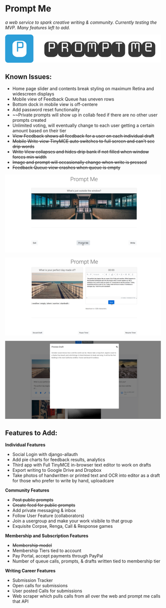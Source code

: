 # Prompt Me
*a web service to spark creative writing & community. Currently testing the MVP. Many features left to add.*

![logo](https://raw.githubusercontent.com/kevindublin/promptme/master/apps/core/static/images/logo.png "logo")

## Known Issues:

- Home page slider and contents break styling on maximum Retina and widescreen displays
- Mobile view of Feedback Queue has uneven rows
- Bottom dock in mobile view is off-centere
- Add password reset functionality
- ~~Private prompts will show up in collab feed if there are no other user prompts created
- Unlimited voting, will eventually change to each user getting a certain amount based on their tier
- ~~View Feedback shows all feedback for a user on each individual draft~~
- ~~Mobile Write view TinyMCE auto switches to full screen and can't see drip words~~
- ~~Write View collapses and hides drip bank if not filled when window forces min width~~
- ~~Image and prompt will occasionally change when write is pressed~~
- ~~Feedback Queue view crashes when queue is empty~~

![prompt](https://raw.githubusercontent.com/kevindublin/promptme/master/apps/core/static/images/home_promptme.png "prompted")

![write](https://raw.githubusercontent.com/kevindublin/promptme/master/apps/core/static/images/home_write.png "written")

![dashboard](https://raw.githubusercontent.com/kevindublin/promptme/master/apps/core/static/images/home_dashboard.png "edited")


## Features to Add:

**Individual Features**
- Social Login with django-allauth
- Add pie charts for feedback results, analytics
- Third app with Full TinyMCE in-browser text editor to work on drafts
- Export writing to Google Drive and Dropbox
- Take photos of handwritten or printed text and OCR into editor as a draft for those who prefer to write by hand, uploadcare

**Community Features**
- ~~Post public prompts~~
- ~~Create feed for public prompts~~
- Add private messaging & inbox
- Follow User Feature (collaborators)
- Join a usergroup and make your work visibile to that group
- Exquisite Corpse, Renga, Call & Response games

**Membership and Subscription Features**
- ~~Membership model~~
- Membership Tiers tied to account
- Pay Portal, accept payments through PayPal
- Number of queue calls, prompts, & drafts written tied to membership tier

**Writing Career Features**
- Submission Tracker
- Open calls for submissions
- User posted Calls for submissions
- Web scraper which pulls calls from all over the web and prompt me calls that API
